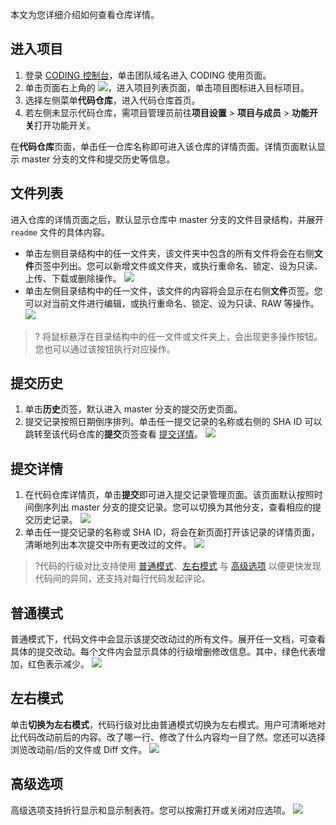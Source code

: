 本文为您详细介绍如何查看仓库详情。

## 进入项目

1. 登录 [CODING 控制台](https://console.cloud.tencent.com/coding)，单击团队域名进入 CODING 使用页面。
2. 单击页面右上角的 <img src ="https://main.qcloudimg.com/raw/d94a8e60dd3a41d0af07d72ae0e9d70e.png" style ="margin:0">，进入项目列表页面，单击项目图标进入目标项目。
3. 选择左侧菜单**代码仓库**，进入代码仓库首页。
4. 若左侧未显示代码仓库，需项目管理员前往**项目设置** > **项目与成员** > **功能开关**打开功能开关。

在**代码仓库**页面，单击任一仓库名称即可进入该仓库的详情页面。详情页面默认显示 master 分支的文件和提交历史等信息。

## 文件列表[](id:file-list)

进入仓库的详情页面之后，默认显示仓库中 master 分支的文件目录结构，并展开 `readme` 文件的具体内容。

- 单击左侧目录结构中的任一文件夹，该文件夹中包含的所有文件将会在右侧**文件**页签中列出。您可以新增文件或文件夹，或执行重命名、锁定、设为只读、上传、下载或删除操作。
![](https://qcloudimg.tencent-cloud.cn/raw/e96c0561d0581f3034d7d83ba1c73c87.png)
- 单击左侧目录结构中的任一文件，该文件的内容将会显示在右侧**文件**页签。您可以对当前文件进行编辑，或执行重命名、锁定、设为只读、RAW 等操作。
![](https://qcloudimg.tencent-cloud.cn/raw/22fe671396dffa8dde7a0bf2dbbd7854.png)

>? 将鼠标悬浮在目录结构中的任一文件或文件夹上，会出现更多操作按钮。您也可以通过该按钮执行对应操作。

## 提交历史[](id:commit-history)

1. 单击**历史**页签，默认进入 master 分支的提交历史页面。
2. 提交记录按照日期倒序排列。单击任一提交记录的名称或右侧的 SHA ID 可以跳转至该代码仓库的**提交**页签查看 [提交详情](#commit-details)。
![](https://qcloudimg.tencent-cloud.cn/raw/f0679ac03a13f8f675e2a90dc04bc2ab.png)

## 提交详情[](id:commit-details)

1. 在代码仓库详情页，单击**提交**即可进入提交记录管理页面。该页面默认按照时间倒序列出 master 分支的提交记录。您可以切换为其他分支，查看相应的提交历史记录。
![](https://qcloudimg.tencent-cloud.cn/raw/140ed23395252cf373e0d7db5e1911f6.png)
2. 单击任一提交记录的名称或 SHA ID，将会在新页面打开该记录的详情页面，清晰地列出本次提交中所有更改过的文件。
![](https://qcloudimg.tencent-cloud.cn/raw/cadbf6986e3b25d11b6b762487bd8809.png)

>?代码的行级对比支持使用 [普通模式](#common-mode)、[左右模式](#left-right) 与 [高级选项](#advance) 以便更快发现代码间的异同，还支持对每行代码发起评论。

## 普通模式[](id:common-mode)

普通模式下，代码文件中会显示该提交改动过的所有文件。展开任一文档，可查看具体的提交改动。每个文件内会显示具体的行级增删修改信息。其中，绿色代表增加，红色表示减少。
![](https://qcloudimg.tencent-cloud.cn/raw/bb1a66e36f7b1fdbfe7e3bfc790c4177.png)

## 左右模式[](id:left-right)

单击**切换为左右模式**，代码行级对比由普通模式切换为左右模式。用户可清晰地对比代码改动前后的内容。改了哪一行、修改了什么内容均一目了然。您还可以选择浏览改动前/后的文件或 Diff 文件。
![](https://qcloudimg.tencent-cloud.cn/raw/ab3cd7e8368eaa6628f9f6262694dd8d.png)

## 高级选项[](id:advance)
高级选项支持折行显示和显示制表符。您可以按需打开或关闭对应选项。
![](https://qcloudimg.tencent-cloud.cn/raw/0840db18d947e2709a1a6714b5fa5826.png)
